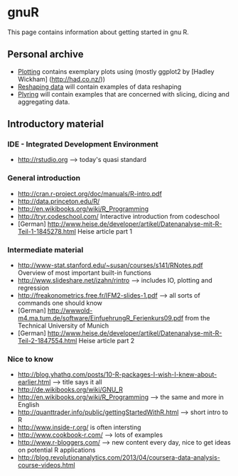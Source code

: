 gnuR
====
This page contains information about getting started in gnu R. 

Personal archive
---

- [Plotting](ggplot2.md) contains exemplary plots using (mostly ggplot2 by [Hadley Wickham] (http://had.co.nz/))
- [Reshaping data](reshape.md) will contain examples of data reshaping
- [Plyring](plyr.md) will contain examples that are concerned with slicing, dicing and aggregating data.

Introductory material
---

### IDE - Integrated Development Environment
* http://rstudio.org --> today's quasi standard

### General introduction
* http://cran.r-project.org/doc/manuals/R-intro.pdf
* http://data.princeton.edu/R/
* http://en.wikibooks.org/wiki/R_Programming
* http://tryr.codeschool.com/ Interactive introduction from codeschool
* [German] http://www.heise.de/developer/artikel/Datenanalyse-mit-R-Teil-1-1845278.html Heise article part 1

### Intermediate material
* http://www-stat.stanford.edu/~susan/courses/s141/RNotes.pdf Overview of most important built-in functions
* http://www.slideshare.net/izahn/rintro --> includes IO, plotting and regression
* http://freakonometrics.free.fr/IFM2-slides-1.pdf --> all sorts of commands one should know
* [German] http://wwwold-m4.ma.tum.de/software/EinfuehrungR_Ferienkurs09.pdf from the Technical University of Munich
* [German] http://www.heise.de/developer/artikel/Datenanalyse-mit-R-Teil-2-1847554.html Heise article part 2

### Nice to know
* http://blog.yhathq.com/posts/10-R-packages-I-wish-I-knew-about-earlier.html --> title says it all
* http://de.wikibooks.org/wiki/GNU_R 
* http://en.wikibooks.org/wiki/R_Programming --> the same and more in English
* http://quanttrader.info/public/gettingStartedWithR.html --> short intro to R
* http://www.inside-r.org/ is often intersting
* http://www.cookbook-r.com/ --> lots of examples
* http://www.r-bloggers.com/ --> new content every day, nice to get ideas on potential R applications
* http://blog.revolutionanalytics.com/2013/04/coursera-data-analysis-course-videos.html






